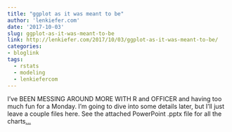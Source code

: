 ```yaml
---
title: "ggplot as it was meant to be"
author: 'lenkiefer.com'
date: '2017-10-03'
slug: ggplot-as-it-was-meant-to-be
link: http://lenkiefer.com/2017/10/03/ggplot-as-it-was-meant-to-be/
categories:
- bloglink
tags:
  - rstats
  - modeling
  - lenkiefercom
---
```


I’ve BEEN MESSING AROUND MORE WITH R and OFFICER and having too much fun for a Monday. I’m going to dive into some details later, but I’ll just leave a couple files here. See the attached PowerPoint .pptx file for all the charts[... <i class="fas fa-external-link-alt"></i>](http://lenkiefer.com/2017/10/03/ggplot-as-it-was-meant-to-be/)

